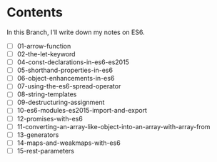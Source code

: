 # Contents

In this Branch, I'll write down my notes on ES6.

- [ ] 01-arrow-function
- [ ] 02-the-let-keyword
- [ ] 04-const-declarations-in-es6-es2015
- [ ] 05-shorthand-properties-in-es6
- [ ] 06-object-enhancements-in-es6
- [ ] 07-using-the-es6-spread-operator
- [ ] 08-string-templates
- [ ] 09-destructuring-assignment
- [ ] 10-es6-modules-es2015-import-and-export
- [ ] 12-promises-with-es6
- [ ] 11-converting-an-array-like-object-into-an-array-with-array-from
- [ ] 13-generators
- [ ] 14-maps-and-weakmaps-with-es6
- [ ] 15-rest-parameters
